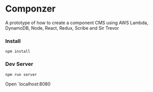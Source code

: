 # Componzer
A prototype of how to create a component CMS using AWS Lambda, DynamoDB, Node, React, Redux, Scribe and Sir Trevor

### Install
`npm install`

### Dev Server
`npm run server`

Open `localhost:8080
